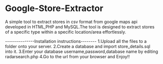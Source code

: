 # Google-Store-Extractor

  A simple tool to extract stores in csv format from google maps api developed in HTML,PHP and MySQL.The tool is designed to extract stores of a specific type within a specific location/area effortlessly.
  
  ---------------Installation instructions--------
  1.Upload all the files to a folder onto your server.
  2.Create a database and import store_details.sql into it.
  3.Enter your database username,password,database name by editing radarsearch.php
  4.Go to the url from your browser and Enjoy!! 
  
